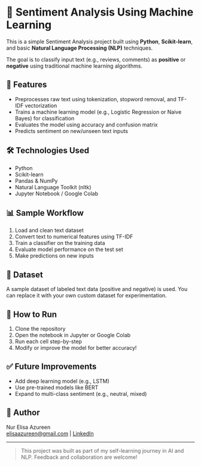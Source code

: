 # 🧠 Sentiment Analysis Using Machine Learning

This is a simple Sentiment Analysis project built using **Python**, **Scikit-learn**, and basic **Natural Language Processing (NLP)** techniques.

The goal is to classify input text (e.g., reviews, comments) as **positive** or **negative** using traditional machine learning algorithms.

## 🚀 Features
- Preprocesses raw text using tokenization, stopword removal, and TF-IDF vectorization
- Trains a machine learning model (e.g., Logistic Regression or Naive Bayes) for classification
- Evaluates the model using accuracy and confusion matrix
- Predicts sentiment on new/unseen text inputs

## 🛠️ Technologies Used
- Python
- Scikit-learn
- Pandas & NumPy
- Natural Language Toolkit (nltk)
- Jupyter Notebook / Google Colab

## 📊 Sample Workflow
1. Load and clean text dataset
2. Convert text to numerical features using TF-IDF
3. Train a classifier on the training data
4. Evaluate model performance on the test set
5. Make predictions on new inputs

## 📁 Dataset
A sample dataset of labeled text data (positive and negative) is used. You can replace it with your own custom dataset for experimentation.

## 📝 How to Run
1. Clone the repository
2. Open the notebook in Jupyter or Google Colab
3. Run each cell step-by-step
4. Modify or improve the model for better accuracy!

## ✅ Future Improvements
- Add deep learning model (e.g., LSTM)
- Use pre-trained models like BERT
- Expand to multi-class sentiment (e.g., neutral, mixed)

## 📌 Author
Nur Elisa Azureen  
[elisaazureen@gmail.com](mailto:elisaazureen@gmail.com) | [LinkedIn](https://www.linkedin.com/in/elisaazureen)

---

> This project was built as part of my self-learning journey in AI and NLP. Feedback and collaboration are welcome!
